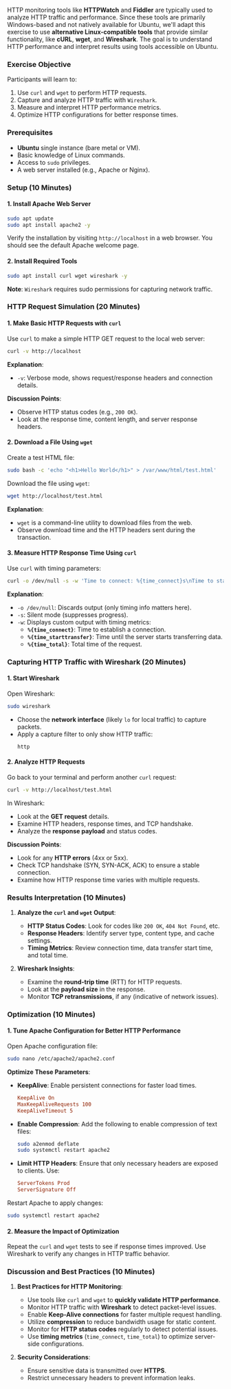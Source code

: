 HTTP monitoring tools like **HTTPWatch** and **Fiddler** are typically used to analyze HTTP traffic and performance. Since these tools are primarily Windows-based and not natively available for Ubuntu, we'll adapt this exercise to use **alternative Linux-compatible tools** that provide similar functionality, like **cURL**, **wget**, and **Wireshark**. The goal is to understand HTTP performance and interpret results using tools accessible on Ubuntu.



### **Exercise Objective**

Participants will learn to:
1. Use `curl` and `wget` to perform HTTP requests.
2. Capture and analyze HTTP traffic with `Wireshark`.
3. Measure and interpret HTTP performance metrics.
4. Optimize HTTP configurations for better response times.

### **Prerequisites**
- **Ubuntu** single instance (bare metal or VM).
- Basic knowledge of Linux commands.
- Access to `sudo` privileges.
- A web server installed (e.g., Apache or Nginx).

### **Setup (10 Minutes)**

#### 1. **Install Apache Web Server**
   ```bash
   sudo apt update
   sudo apt install apache2 -y
   ```

   Verify the installation by visiting `http://localhost` in a web browser. You should see the default Apache welcome page.

#### 2. **Install Required Tools**
   ```bash
   sudo apt install curl wget wireshark -y
   ```

   **Note**: `Wireshark` requires sudo permissions for capturing network traffic.

### **HTTP Request Simulation (20 Minutes)**

#### 1. **Make Basic HTTP Requests with `curl`**
   
   Use `curl` to make a simple HTTP GET request to the local web server:
   ```bash
   curl -v http://localhost
   ```

   **Explanation**:
   - `-v`: Verbose mode, shows request/response headers and connection details.

   **Discussion Points**:
   - Observe HTTP status codes (e.g., `200 OK`).
   - Look at the response time, content length, and server response headers.

#### 2. **Download a File Using `wget`**

   Create a test HTML file:
   ```bash
   sudo bash -c 'echo "<h1>Hello World</h1>" > /var/www/html/test.html'
   ```

   Download the file using `wget`:
   ```bash
   wget http://localhost/test.html
   ```

   **Explanation**:
   - `wget` is a command-line utility to download files from the web.
   - Observe download time and the HTTP headers sent during the transaction.

#### 3. **Measure HTTP Response Time Using `curl`**
   
   Use `curl` with timing parameters:
   ```bash
   curl -o /dev/null -s -w 'Time to connect: %{time_connect}s\nTime to start transfer: %{time_starttransfer}s\nTotal time: %{time_total}s\n' http://localhost
   ```

   **Explanation**:
   - `-o /dev/null`: Discards output (only timing info matters here).
   - `-s`: Silent mode (suppresses progress).
   - `-w`: Displays custom output with timing metrics:
     - **`%{time_connect}`**: Time to establish a connection.
     - **`%{time_starttransfer}`**: Time until the server starts transferring data.
     - **`%{time_total}`**: Total time of the request.

### **Capturing HTTP Traffic with Wireshark (20 Minutes)**

#### 1. **Start Wireshark**
   Open Wireshark:
   ```bash
   sudo wireshark
   ```

   - Choose the **network interface** (likely `lo` for local traffic) to capture packets.
   - Apply a capture filter to only show HTTP traffic:
     ```
     http
     ```

#### 2. **Analyze HTTP Requests**
   
   Go back to your terminal and perform another `curl` request:
   ```bash
   curl -v http://localhost/test.html
   ```

   In Wireshark:
   - Look at the **GET request** details.
   - Examine HTTP headers, response times, and TCP handshake.
   - Analyze the **response payload** and status codes.

   **Discussion Points**:
   - Look for any **HTTP errors** (4xx or 5xx).
   - Check TCP handshake (SYN, SYN-ACK, ACK) to ensure a stable connection.
   - Examine how HTTP response time varies with multiple requests.

### **Results Interpretation (10 Minutes)**

1. **Analyze the `curl` and `wget` Output**:
   - **HTTP Status Codes**: Look for codes like `200 OK`, `404 Not Found`, etc.
   - **Response Headers**: Identify server type, content type, and cache settings.
   - **Timing Metrics**: Review connection time, data transfer start time, and total time.

2. **Wireshark Insights**:
   - Examine the **round-trip time** (RTT) for HTTP requests.
   - Look at the **payload size** in the response.
   - Monitor **TCP retransmissions**, if any (indicative of network issues).

### **Optimization (10 Minutes)**

#### 1. **Tune Apache Configuration for Better HTTP Performance**

   Open Apache configuration file:
   ```bash
   sudo nano /etc/apache2/apache2.conf
   ```

   **Optimize These Parameters**:
   - **KeepAlive**: Enable persistent connections for faster load times.
     ```ini
     KeepAlive On
     MaxKeepAliveRequests 100
     KeepAliveTimeout 5
     ```
   - **Enable Compression**:
     Add the following to enable compression of text files:
     ```bash
     sudo a2enmod deflate
     sudo systemctl restart apache2
     ```
   - **Limit HTTP Headers**:
     Ensure that only necessary headers are exposed to clients. Use:
     ```ini
     ServerTokens Prod
     ServerSignature Off
     ```

   Restart Apache to apply changes:
   ```bash
   sudo systemctl restart apache2
   ```

#### 2. **Measure the Impact of Optimization**
   
   Repeat the `curl` and `wget` tests to see if response times improved. Use Wireshark to verify any changes in HTTP traffic behavior.

### **Discussion and Best Practices (10 Minutes)**

1. **Best Practices for HTTP Monitoring**:
   - Use tools like `curl` and `wget` to **quickly validate HTTP performance**.
   - Monitor HTTP traffic with **Wireshark** to detect packet-level issues.
   - Enable **Keep-Alive connections** for faster multiple request handling.
   - Utilize **compression** to reduce bandwidth usage for static content.
   - Monitor for **HTTP status codes** regularly to detect potential issues.
   - Use **timing metrics** (`time_connect`, `time_total`) to optimize server-side configurations.

2. **Security Considerations**:
   - Ensure sensitive data is transmitted over **HTTPS**.
   - Restrict unnecessary headers to prevent information leaks.
